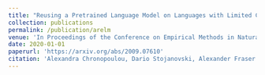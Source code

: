 ```yaml
---
title: "Reusing a Pretrained Language Model on Languages with Limited Corpora for Unsupervised NMT (to appear)"
collection: publications
permalink: /publication/arelm
venue: 'In Proceedings of the Conference on Empirical Methods in Natural Language Processing (EMNLP)'
date: 2020-01-01
paperurl: 'https://arxiv.org/abs/2009.07610'
citation: 'Alexandra Chronopoulou, Dario Stojanovski, Alexander Fraser. 6(6).'
---
```

